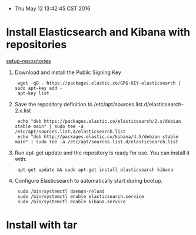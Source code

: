 * Thu May 12 13:42:45 CST 2016

Install Elasticsearch and Kibana with repositories
==================================================
[setup-repositories][1]

1. Download and install the Public Signing Key

        wget -qO - https://packages.elastic.co/GPG-KEY-elasticsearch | sudo apt-key add -
        apt-key list


2. Save the repository definition to /etc/apt/sources.list.d/elasticsearch-2.x.list

        echo "deb https://packages.elastic.co/elasticsearch/2.x/debian stable main" | sudo tee -a /etc/apt/sources.list.d/elasticsearch.list
        echo "deb http://packages.elastic.co/kibana/4.5/debian stable main" | sudo tee -a /etc/apt/sources.list.d/elasticsearch.list


3. Run apt-get update and the repository is ready for use. You can install it with:

        apt-get update && sudo apt-get install elasticsearch kibana

4. Configure Elasticsearch to automatically start during bootup.

        sudo /bin/systemctl daemon-reload
        sudo /bin/systemctl enable elasticsearch.service
        sudo /bin/systemctl enable kibana.service

[1]: https://www.elastic.co/guide/en/elasticsearch/reference/current/setup-repositories.html#setup-repositories "Setup Repositories"


Install with tar
================
